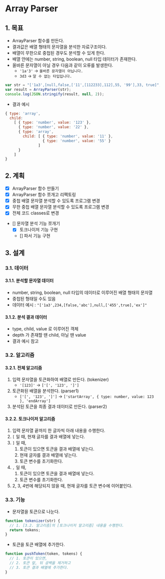 # Array Parser

## 1. 목표

- ArrayParser 함수를 만든다.
- 결과값은 배열 형태의 문자열을 분석한 자료구조이다.
- 배열이 무한으로 중첩된 경우도 분석할 수 있게 한다.
- 배열 안에는 number, string, boolean, null 타입 데이터가 존재한다.
- 올바른 문자열이 아닐 경우 다음과 같이 오류를 발생한다.
  * `'1a'3'` -> `올바른 문자열이 아닙니다.`
  * `3d3` -> `알 수 없는 타입입니다.`

```javascript
var str = "['1a3',[null,false,['11',[112233],112],55, '99'],33, true]";
var result = ArrayParser(str);
console.log(JSON.stringify(result, null, 2));
```

- 결과 예시

```javascript
{ type: 'array',
  child:
    [ { type: 'number', value: '123' },
      { type: 'number', value: '22' },
      { type: 'array',
        child: [ { type: 'number', value: '11' },
                 { type: 'number', value: '55' }
               ] 
      }
    ] 
}
```

## 2. 계획

- [x] ArrayParser 함수 만들기
- [x] ArrayParser 함수 쪼개고 리팩토링
- [x] 중첩 배열 문자열 분석할 수 있도록 프로그램 변경
- [x] 무한 중첩 배열 문자열 분석할 수 있도록 프로그램 변경
- [x] 전체 코드 classes로 변경
- [] 문자열 분석 기능 쪼개기
  - [x] 토크나이저 기능 구현
  - [] 파서 기능 구현

## 3. 설계

### 3.1. 데이터

#### 3.1.1. 분석할 문자열 데이터

- number, string, boolean, null 타입의 데이터로 이루어진 배열 형태의 문자열
- 중첩된 형태일 수도 있음
- 데이터 예시 : `"['1a3',234,[false,'abc'],null,['455',true],'ex']"`

#### 3.1.2. 분석 결과 데이터

- type, child, value 로 이루어진 객체
- depth 가 존재할 땐 child, 아닐 땐 value
- 결과 예시 참고

### 3.2. 알고리즘

#### 3.2.1. 전체 알고리즘

1. 입력 문자열을 토큰화하여 배열로 만든다. (tokenizer)
    - `'[123]'` -> `['[', '123', ']']`
2. 토큰화된 배열을 분석한다. (parser1)
    - `['[', '123', ']']` -> `['startArray', { type: number, value: 123 }, 'endArray']`
3. 분석된 토큰을 최종 결과 데이터로 만든다. (parser2)

#### 3.2.2. 토크나이저 알고리즘

1. 입력 문자열 끝까지 한 글자씩 아래 내용을 수행한다.
2. `[` 일 때, 현재 글자를 결과 배열에 넣는다.
3. `]` 일 때,
    1. 토큰이 있으면 토큰을 결과 배열에 넣는다.
    2. 현재 글자를 결과 배열에 넣는다.
    3. 토큰 변수를 초기화한다.
4. `,` 일 때,
    1. 토큰이 있으면 토큰을 결과 배열에 넣는다.
    2. 토큰 변수를 초기화한다.
5. 2, 3, 4번에 해당되지 않을 때, 현재 글자를 토큰 변수에 이어붙인다.

### 3.3. 기능

- 문자열을 토큰으로 나눈다.

```javascript
function tokenizer(str) {
  // 1. [3.2. 알고리즘]의 [토크나이저 알고리즘] 내용을 수행한다.
  return tokens;
}
```

- 토큰을 토큰 배열에 추가한다.

```javascript
function pushToken(token, tokens) {
  // 1. 토큰이 있으면,
  // 2. 토큰 앞, 뒤 공백을 제거하고
  // 3. 토큰 결과 배열에 추가한다.
}
```